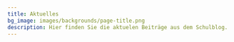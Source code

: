 ```yaml
---
title: Aktuelles
bg_image: images/backgrounds/page-title.png
description: Hier finden Sie die aktuelen Beiträge aus dem Schulblog.
---
```


